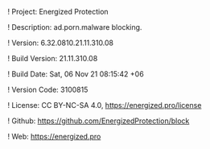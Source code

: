 ! Project: Energized Protection

! Description: ad.porn.malware blocking.

! Version: 6.32.0810.21.11.310.08

! Build Version: 21.11.310.08

! Build Date: Sat, 06 Nov 21 08:15:42 +06

! Version Code: 3100815

! License: CC BY-NC-SA 4.0, https://energized.pro/license

! Github: https://github.com/EnergizedProtection/block

! Web: https://energized.pro
